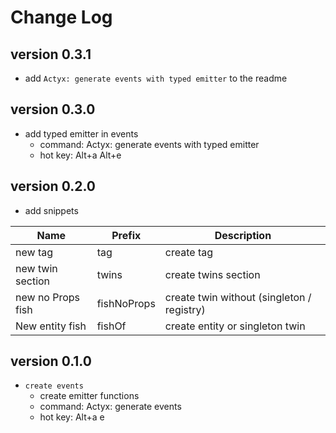 # Change Log

## version 0.3.1

- add `Actyx: generate events with typed emitter` to the readme

## version 0.3.0

- add typed emitter in events
  - command: Actyx: generate events with typed emitter
  - hot key: Alt+a Alt+e

## version 0.2.0

- add snippets

| Name              | Prefix      | Description                                |
| ----------------- | ----------- | ------------------------------------------ |
| new tag           | tag         | create tag                                 |
| new twin section  | twins       | create twins section                       |
| new no Props fish | fishNoProps | create twin without (singleton / registry) |
| New entity fish   | fishOf      | create entity or singleton twin            |

## version 0.1.0

- `create events`
  - create emitter functions
  - command: Actyx: generate events
  - hot key: Alt+a e
